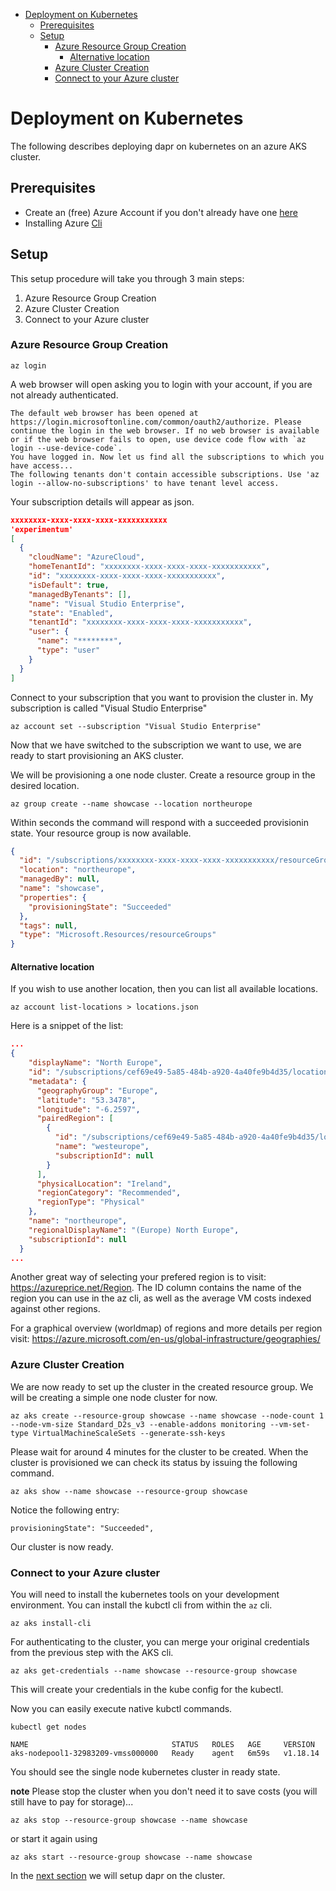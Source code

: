 - [Deployment on Kubernetes](#deployment-on-kubernetes)
  - [Prerequisites](#prerequisites)
  - [Setup](#setup)
    - [Azure Resource Group Creation](#azure-resource-group-creation)
      - [Alternative location](#alternative-location)
    - [Azure Cluster Creation](#azure-cluster-creation)
    - [Connect to your Azure cluster](#connect-to-your-azure-cluster)

# Deployment on Kubernetes

The following describes deploying dapr on kubernetes on an azure AKS cluster.

## Prerequisites

* Create an (free) Azure Account if you don't already have one [here](https://azure.microsoft.com/en-us/)
* Installing Azure [Cli](https://docs.microsoft.com/en-us/cli/azure/install-azure-cli)

## Setup

This setup procedure will take you through 3 main steps:

1. Azure Resource Group Creation
2. Azure Cluster Creation
3. Connect to your Azure cluster

### Azure Resource Group Creation

```
az login
```

A web browser will open asking you to login with your account, if you are not already authenticated.

```
The default web browser has been opened at https://login.microsoftonline.com/common/oauth2/authorize. Please continue the login in the web browser. If no web browser is available or if the web browser fails to open, use device code flow with `az login --use-device-code`.
You have logged in. Now let us find all the subscriptions to which you have access...
The following tenants don't contain accessible subscriptions. Use 'az login --allow-no-subscriptions' to have tenant level access.
```

Your subscription details will appear as json.

```json
xxxxxxxx-xxxx-xxxx-xxxx-xxxxxxxxxxx
'experimentum'
[
  {
    "cloudName": "AzureCloud",
    "homeTenantId": "xxxxxxxx-xxxx-xxxx-xxxx-xxxxxxxxxxx",
    "id": "xxxxxxxx-xxxx-xxxx-xxxx-xxxxxxxxxxx",
    "isDefault": true,
    "managedByTenants": [],
    "name": "Visual Studio Enterprise",
    "state": "Enabled",
    "tenantId": "xxxxxxxx-xxxx-xxxx-xxxx-xxxxxxxxxxx",
    "user": {
      "name": "********",
      "type": "user"
    }
  }
]
```

Connect to your subscription that you want to provision the cluster in. My subscription is called "Visual Studio Enterprise"

```
az account set --subscription "Visual Studio Enterprise"
```

Now that we have switched to the subscription we want to use, we are ready to start provisioning an AKS cluster.

We will be provisioning a one node cluster.
Create a resource group in the desired location.

```
az group create --name showcase --location northeurope
```

Within seconds the command will respond with a succeeded provisionin state. Your resource group is now available.

```json
{
  "id": "/subscriptions/xxxxxxxx-xxxx-xxxx-xxxx-xxxxxxxxxxx/resourceGroups/showcase",
  "location": "northeurope",
  "managedBy": null,
  "name": "showcase",
  "properties": {
    "provisioningState": "Succeeded"
  },
  "tags": null,
  "type": "Microsoft.Resources/resourceGroups"
}
```

#### Alternative location

If you wish to use another location, then you can list all available locations.

```
az account list-locations > locations.json
```

Here is a snippet of the list:

```json
...
{
    "displayName": "North Europe",
    "id": "/subscriptions/cef69e49-5a85-484b-a920-4a40fe9b4d35/locations/northeurope",
    "metadata": {
      "geographyGroup": "Europe",
      "latitude": "53.3478",
      "longitude": "-6.2597",
      "pairedRegion": [
        {
          "id": "/subscriptions/cef69e49-5a85-484b-a920-4a40fe9b4d35/locations/westeurope",
          "name": "westeurope",
          "subscriptionId": null
        }
      ],
      "physicalLocation": "Ireland",
      "regionCategory": "Recommended",
      "regionType": "Physical"
    },
    "name": "northeurope",
    "regionalDisplayName": "(Europe) North Europe",
    "subscriptionId": null
  }
...
```

Another great way of selecting your prefered region is to visit: https://azureprice.net/Region.
The ID column contains the name of the region you can use in the az cli, as well as the average VM costs indexed against other regions.

For a graphical overview (worldmap) of regions and more details per region visit: https://azure.microsoft.com/en-us/global-infrastructure/geographies/


### Azure Cluster Creation

We are now ready to set up the cluster in the created resource group. We will be creating a simple one node cluster for now.

```
az aks create --resource-group showcase --name showcase --node-count 1 --node-vm-size Standard_D2s_v3 --enable-addons monitoring --vm-set-type VirtualMachineScaleSets --generate-ssh-keys
```

Please wait for around 4 minutes for the cluster to be created. When the cluster is provisioned we can check its status by issuing the following command.

```
az aks show --name showcase --resource-group showcase
```

Notice the following entry:

```
provisioningState": "Succeeded",
```

Our cluster is now ready.

### Connect to your Azure cluster

You will need to install the kubernetes tools on your development environment. You can install the kubctl cli from within the `az` cli.

```
az aks install-cli
```

For authenticating to the cluster, you can merge your original credentials from the previous step with the AKS cli.

```
az aks get-credentials --name showcase --resource-group showcase
```

This will create your credentials in the kube config for the kubectl.

Now you can easily execute native kubctl commands.

```
kubectl get nodes

NAME                                STATUS   ROLES   AGE     VERSION
aks-nodepool1-32983209-vmss000000   Ready    agent   6m59s   v1.18.14
```

You should see the single node kubernetes cluster in ready state.

**note** Please stop the cluster when you don't need it to save costs (you will still have to pay for storage)...

```
az aks stop --resource-group showcase --name showcase
```

or start it again using

```
az aks start --resource-group showcase --name showcase
```


In the [next section](./setup-dapr.md) we will setup dapr on the cluster.



